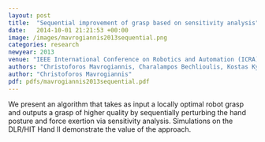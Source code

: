 ```yaml
---
layout: post
title:  "Sequential improvement of grasp based on sensitivity analysis"
date:   2014-10-01 21:21:53 +00:00
image: /images/mavrogiannis2013sequential.png
categories: research
newyear: 2013
venue: "IEEE International Conference on Robotics and Automation (ICRA)"
authors: "Christoforos Mavrogiannis, Charalampos Bechlioulis, Kostas Kyriakopoulos"
author: "Christoforos Mavrogiannis"
pdf: pdfs/mavrogiannis2013sequential.pdf
---
```

We present an algorithm that takes as input a locally optimal robot grasp and outputs a grasp of higher quality by sequentially perturbing the hand posture and force exertion via sensitivity analysis. Simulations on the DLR/HIT Hand II demonstrate the value of the approach.
